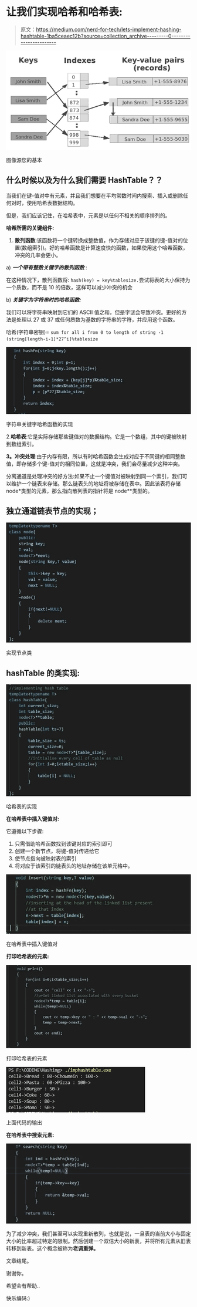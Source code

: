 # 让我们实现哈希和哈希表:

> 原文：<https://medium.com/nerd-for-tech/lets-implement-hashing-hashtable-1ba5ceaec12b?source=collection_archive---------0----------------------->

![](img/ec0f6809e94902ede2a89480a0ea1f4f.png)

图像源您的基本

## 什么时候以及为什么我们需要 HashTable？？

当我们在键-值对中有元素，并且我们想要在平均常数时间内搜索、插入或删除任何对时，使用哈希表数据结构。

但是，我们应该记住，在哈希表中，元素是以任何不相关的顺序排列的。

**哈希所需的关键组件:**

1.  **散列函数**:该函数将一个键转换成整数值，作为存储对应于该键的键-值对的位置(数组索引)。好的哈希函数是计算速度快的函数，如果使用这个哈希函数，冲突的几率会更小。

a) ***一个带有整数关键字的散列函数*** :

在这种情况下，散列函数将: `hash(key) = key%tablesize.`尝试将表的大小保持为一个质数，而不是 10 的倍数，这样可以减少冲突的机会

b) ***关键字为字符串时的哈希函数:***

我们可以将字符串映射到它们的 ASCII 值之和，但是字谜会导致冲突。更好的方法是处理以 27 或 37 或任何质数为基数的字符串的字符，并应用这个函数。

哈希(字符串密钥)= `sum for all i from 0 to length of string -1 (string[length-i-1]*27^i]%tablesize`

![](img/d4f91649917854fc01adc8ff134c8c2d.png)

字符串关键字哈希函数的实现

2.**哈希表**:它是实际存储那些键值对的数据结构。它是一个数组，其中的键被映射到数组索引。

**3。冲突处理**:由于内存有限，所以有时哈希函数会生成对应于不同键的相同整数值，即存储多个键-值对的相同位置，这就是冲突，我们会尽量减少这种冲突。

分离通道是处理冲突的好方法:如果不止一个键值对被映射到同一个索引，我们可以维护一个链表来存储。那么链表头的地址将被存储在表中。因此该表将存储 node*类型的元素，那么指向散列表的指针将是 node**类型的。

## 独立通道链表节点的实现；

![](img/e5b377342a97d2a9531253fcd7a149bf.png)

实现节点类

## hashTable 的类实现:

![](img/663a11b0ded0d49949c3c55fdccbfec4.png)

哈希表的实现

**在哈希表中插入键值对:**

它遵循以下步骤:

1.  只需借助哈希函数找到该键对应的索引即可
2.  创建一个新节点，将键-值对传递给它
3.  使节点指向被映射表的索引
4.  将对应于该索引的链表头的地址存储在该单元格中。

![](img/01a733a9aa2e2d0af9e717a11dcf3d4a.png)

在哈希表中插入键值对

**打印哈希表的元素:**

![](img/1efedda1d93b9d9cf2b6acc0391daf2f.png)

打印哈希表的元素

![](img/20e83221c69d6aab24f0cd8985b41d6c.png)

上面代码的输出

**在哈希表中搜索元素:**

![](img/fa484018b111aaa9442dfd3be90afa6d.png)

为了减少冲突，我们甚至可以实现重新散列，也就是说，一旦表的当前大小与固定大小的比率超过特定的限制。然后创建一个双倍大小的新表，并将所有元素从旧表转移到新表。这个概念被称为**老调重弹。**

文章结尾。

谢谢你。

希望会有帮助..

快乐编码:)